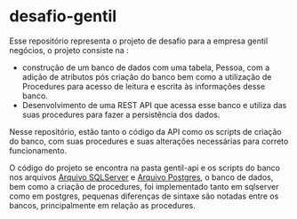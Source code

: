 # desafio-gentil
Esse repositório representa o projeto de desafio para a empresa gentil negócios, o projeto consiste na :
- construção de um banco de dados com uma tabela, Pessoa, com a adição de atributos pós criação do banco bem como a utilização de Procedures para acesso de leitura e escrita às informações desse banco.
- Desenvolvimento de uma REST API que acessa esse banco e utiliza das suas procedures para fazer a persistência dos dados.

Nesse repositório, estão tanto o código da API como os scripts de criação do banco, com suas procedures e suas alterações necessárias para correto funcionamento.

O código do projeto se encontra na pasta gentil-api e os scripts do banco nos arquivos [Arquivo SQLServer](init%20db%20sqlserver.md) e [Arquivo Postgres](init%20db%20postgres.md), o banco de dados, bem como a criação de procedures, foi implementado tanto em sqlserver como em postgres, pequenas diferenças de sintaxe são notadas entre os bancos, principalmente em relação as procedures.